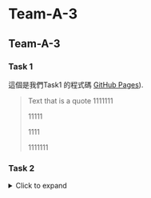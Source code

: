# Team-A-3

## Team-A-3

### Task 1
這個是我們Task1 的程式碼 [GitHub Pages](https://github.com/40823111/Team-A-3/blob/main/Task%201)).

> Text that is a quote
> 1111111
> <p>11111<p>
> <p>1111<p>
> <p>1111111<p>
### Task 2
<details>
<summary>Click to expand</summary>

- [x] #739
- [ ] https://github.com/octo-org/octo-repo/issues/740
- [ ] Add delight to the experience when all tasks are complete :tada:

## Code Examples

```python
 Text that is a quote
1111111
 <p>11111<p>
 <p>1111<p>
><p>1111111<p>



## Code Examples
